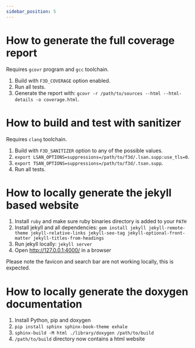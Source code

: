 ```yaml
---
sidebar_position: 5
---
```


# How to generate the full coverage report

Requires `gcovr` program and `gcc` toolchain.

1. Build with `F3D_COVERAGE` option enabled.
2. Run all tests.
3. Generate the report with: `gcovr -r /path/to/sources --html --html-details -o coverage.html`.

# How to build and test with sanitizer

Requires `clang` toolchain.

1. Build with `F3D_SANITIZER` option to any of the possible values.
2. `export LSAN_OPTIONS=suppressions=/path/to/f3d/.lsan.supp:use_tls=0`.
3. `export TSAN_OPTIONS=suppressions=/path/to/f3d/.tsan.supp`.
4. Run all tests.

# How to locally generate the jekyll based website

1. Install `ruby` and make sure ruby binaries directory is added to your `PATH`
2. Install jekyll and all dependencies: `gem install jekyll jekyll-remote-theme jekyll-relative-links jekyll-seo-tag jekyll-optional-front-matter jekyll-titles-from-headings`
3. Run jekyll locally: `jekyll server`
4. Open http://127.0.0.1:4000/ in a browser

Please note the favicon and search bar are not working locally, this is expected.

# How to locally generate the doxygen documentation

1. Install Python, pip and doxygen
2. `pip install sphinx sphinx-book-theme exhale`
3. `sphinx-build -M html ./library/doxygen /path/to/build`
4. `/path/to/build` directory now contains a html website
